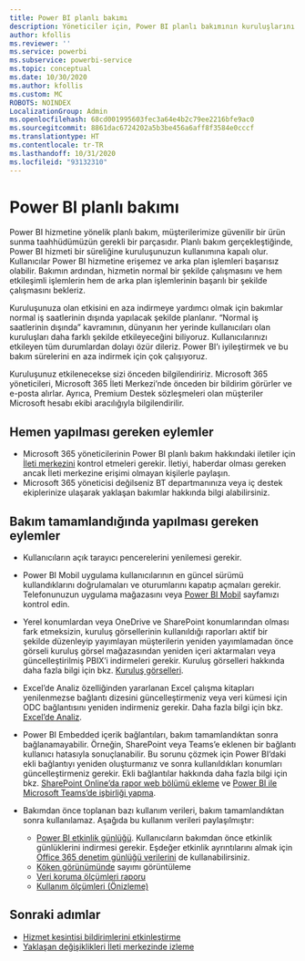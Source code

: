 ```yaml
---
title: Power BI planlı bakımı
description: Yöneticiler için, Power BI planlı bakımının kuruluşlarını nasıl etkilediği ve atmaları gereken sonraki adımlar hakkında bilgi.
author: kfollis
ms.reviewer: ''
ms.service: powerbi
ms.subservice: powerbi-service
ms.topic: conceptual
ms.date: 10/30/2020
ms.author: kfollis
ms.custom: MC
ROBOTS: NOINDEX
LocalizationGroup: Admin
ms.openlocfilehash: 68cd001995603fec3a64e4b2c79ee2216bfe9ac0
ms.sourcegitcommit: 8861dac6724202a5b3be456a6aff8f3584e0cccf
ms.translationtype: HT
ms.contentlocale: tr-TR
ms.lasthandoff: 10/31/2020
ms.locfileid: "93132310"
---
```

# <a name="power-bi-planned-maintenance"></a>Power BI planlı bakımı

Power BI hizmetine yönelik planlı bakım, müşterilerimize güvenilir bir ürün sunma taahhüdümüzün gerekli bir parçasıdır. Planlı bakım gerçekleştiğinde, Power BI hizmeti bir süreliğine kuruluşunuzun kullanımına kapalı olur. Kullanıcılar Power BI hizmetine erişemez ve arka plan işlemleri başarısız olabilir. Bakımın ardından, hizmetin normal bir şekilde çalışmasını ve hem etkileşimli işlemlerin hem de arka plan işlemlerinin başarılı bir şekilde çalışmasını bekleriz.  

Kuruluşunuza olan etkisini en aza indirmeye yardımcı olmak için bakımlar normal iş saatlerinin dışında yapılacak şekilde planlanır. “Normal iş saatlerinin dışında” kavramının, dünyanın her yerinde kullanıcıları olan kuruluşları daha farklı şekilde etkileyeceğini biliyoruz. Kullanıcılarınızı etkileyen tüm durumlardan dolayı özür dileriz. Power BI’ı iyileştirmek ve bu bakım sürelerini en aza indirmek için çok çalışıyoruz.

Kuruluşunuz etkilenecekse sizi önceden bilgilendiririz. Microsoft 365 yöneticileri, Microsoft 365 İleti Merkezi’nde önceden bir bildirim görürler ve e-posta alırlar. Ayrıca, Premium Destek sözleşmeleri olan müşteriler Microsoft hesabı ekibi aracılığıyla bilgilendirilir.

## <a name="actions-to-take-now"></a>Hemen yapılması gereken eylemler

* Microsoft 365 yöneticilerinin Power BI planlı bakım hakkındaki iletiler için [İleti merkezini](https://admin.microsoft.com/Adminportal/Home#/MessageCenter) kontrol etmeleri gerekir. İletiyi, haberdar olması gereken ancak İleti merkezine erişimi olmayan kişilerle paylaşın.
* Microsoft 365 yöneticisi değilseniz BT departmanınıza veya iç destek ekiplerinize ulaşarak yaklaşan bakımlar hakkında bilgi alabilirsiniz.

## <a name="actions-to-take-when-maintenance-is-complete"></a>Bakım tamamlandığında yapılması gereken eylemler

* Kullanıcıların açık tarayıcı pencerelerini yenilemesi gerekir.
* Power BI Mobil uygulama kullanıcılarının en güncel sürümü kullandıklarını doğrulamaları ve oturumlarını kapatıp açmaları gerekir. Telefonunuzun uygulama mağazasını veya [Power BI Mobil](https://powerbi.microsoft.com/mobile/) sayfamızı kontrol edin.
* Yerel konumlardan veya OneDrive ve SharePoint konumlarından olması fark etmeksizin, kuruluş görsellerinin kullanıldığı raporları aktif bir şekilde düzenleyip yayımlayan müşterilerin yeniden yayımlamadan önce görseli kuruluş görsel mağazasından yeniden içeri aktarmaları veya güncelleştirilmiş PBIX’i indirmeleri gerekir. Kuruluş görselleri hakkında daha fazla bilgi için bkz. [Kuruluş görselleri](organizational-visuals.md).
* Excel’de Analiz özelliğinden yararlanan Excel çalışma kitapları yenilenmezse bağlantı dizesini güncelleştirmeniz veya veri kümesi için ODC bağlantısını yeniden indirmeniz gerekir. Daha fazla bilgi için bkz. [Excel’de Analiz](../collaborate-share/service-analyze-in-excel.md#connect-to-power-bi-data).
* Power BI Embedded içerik bağlantıları, bakım tamamlandıktan sonra bağlanamayabilir. Örneğin, SharePoint veya Teams’e eklenen bir bağlantı kullanıcı hatasıyla sonuçlanabilir. Bu sorunu çözmek için Power BI’daki ekli bağlantıyı yeniden oluşturmanız ve sonra kullanıldıkları konumları güncelleştirmeniz gerekir. Ekli bağlantılar hakkında daha fazla bilgi için bkz. [SharePoint Online’da rapor web bölümü ekleme](../collaborate-share/service-embed-report-spo.md) ve [Power BI ile Microsoft Teams’de işbirliği yapma](../collaborate-share/service-collaborate-microsoft-teams.md).
* Bakımdan önce toplanan bazı kullanım verileri, bakım tamamlandıktan sonra kullanılamaz. Aşağıda bu kullanım verileri paylaşılmıştır:

  * [Power BI etkinlik günlüğü](service-admin-auditing.md#use-the-activity-log). Kullanıcıların bakımdan önce etkinlik günlüklerini indirmesi gerekir. Eşdeğer etkinlik ayrıntılarını almak için [Office 365 denetim günlüğü verilerini](service-admin-auditing.md#access-your-audit-logs) de kullanabilirsiniz.
  * [Köken görünümünde](../collaborate-share/service-data-lineage.md#explore-lineage-view) sayımı görüntüleme
  * [Veri koruma ölçümleri raporu](service-security-data-protection-metrics-report.md)
  * [Kullanım ölçümleri (Önizleme)](../collaborate-share/service-modern-usage-metrics.md)

## <a name="next-steps"></a>Sonraki adımlar

* [Hizmet kesintisi bildirimlerini etkinleştirme](service-interruption-notifications.md)
* [Yaklaşan değişiklikleri İleti merkezinde izleme](/microsoft-365/admin/manage/message-center)